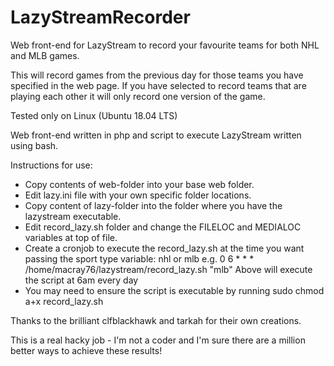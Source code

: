 # LazyStreamRecorder
Web front-end for LazyStream to record your favourite teams for both NHL and MLB games.

This will record games from the previous day for those teams you have specified in the web page. If you have selected to record teams that are playing each other it will only record one version of the game.

Tested only on Linux (Ubuntu 18.04 LTS)

Web front-end written in php and script to execute LazyStream written using bash.


Instructions for use:
 - Copy contents of web-folder into your base web folder.
 - Edit lazy.ini file with your own specific folder locations.
 - Copy content of lazy-folder into the folder where you have the lazystream executable.
 - Edit record_lazy.sh folder and change the FILELOC and MEDIALOC variables at top of file.
 - Create a cronjob to execute the record_lazy.sh at the time you want passing the sport type variable: nhl or mlb
     e.g. 0 6 * * * /home/macray76/lazystream/record_lazy.sh "mlb"
     Above will execute the script at 6am every day
 - You may need to ensure the script is executable by running sudo chmod a+x record_lazy.sh



Thanks to the brilliant clfblackhawk and tarkah for their own creations.

This is a real hacky job - I'm not a coder and I'm sure there are a million better ways to achieve these results!
